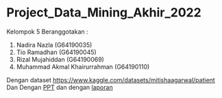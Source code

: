 # Project_Data_Mining_Akhir_2022

Kelompok 5 Beranggotakan :
1. Nadira Nazla (G64190035)
2. Tio Ramadhan (G64190045)
3. Rizal Mujahiddan (G64190069)
4. Muhammad Akmal Khairurrahman (G64190110)


Dengan dataset https://www.kaggle.com/datasets/mitishaagarwal/patient
Dan Dengan [PPT](Tugas%20Akhir%20Data%20Mining.pptx)
dan dengan [laporan](Laporan%20Akhir%20Tugas%20Akhir%20Data%20Mining%20Genap%202021-2022.pdf)
